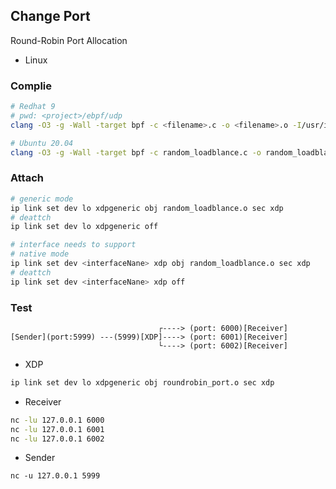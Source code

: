 ## Change Port

Round-Robin Port Allocation

- Linux

### Complie

```bash
# Redhat 9
# pwd: <project>/ebpf/udp
clang -O3 -g -Wall -target bpf -c <filename>.c -o <filename>.o -I/usr/include/ -I../include/ -I/usr/lib64/clang/14.0.6/include

# Ubuntu 20.04
clang -O3 -g -Wall -target bpf -c random_loadblance.c -o random_loadblance.o -I/usr/include/ -I../include/
```

### Attach

```bash
# generic mode
ip link set dev lo xdpgeneric obj random_loadblance.o sec xdp
# deattch
ip link set dev lo xdpgeneric off

# interface needs to support
# native mode
ip link set dev <interfaceNane> xdp obj random_loadblance.o sec xdp
# deattch
ip link set dev <interfaceNane> xdp off
```

### Test

```
                                 ┌----> (port: 6000)[Receiver]
[Sender](port:5999) ---(5999)[XDP]----> (port: 6001)[Receiver]
                                 └----> (port: 6002)[Receiver]
```

- XDP

```bash
ip link set dev lo xdpgeneric obj roundrobin_port.o sec xdp
```

- Receiver

```bash
nc -lu 127.0.0.1 6000
nc -lu 127.0.0.1 6001
nc -lu 127.0.0.1 6002
```

- Sender

```
nc -u 127.0.0.1 5999
```
